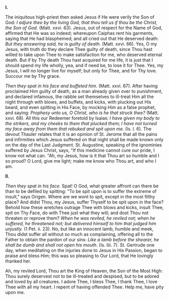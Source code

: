 
**I\.**

The iniquitous high-priest then asked Jesus if He were verily the Son of God: *I adjure thee by the living God, that thou tell us if thou be the Christ, the Son of God.* (Matt. xxvi. 63). Jesus, out of respect for the Name of God, affirmed that He was so indeed; whereupon Caiphas rent his garments, saying that He had blasphemed; and all cried out that He deserved death: *But they answering said, he is guilty of death.* (Matt. xxvi. 66). Yes, O my Jesus, with truth do they declare Thee guilty of death, since Thou hast willed to take upon Thee to make satisfaction for me, who deserved eternal death. But if by Thy death Thou hast acquired for me life, it is just that I should spend my life wholly, yea, and if need be, to lose it for Thee. Yes, my Jesus, I will no longer live for myself; but only for Thee, and for Thy love. Succour me by Thy grace.

*Then they spat in his face and buffeted him.* (Matt. xxvi. 67). After having proclaimed Him guilty of death, as a man already given over to punishment, and declared infamous, the rabble set themselves to ill-treat Him all the night through with blows, and buffets, and kicks, with plucking out His beard, and even spitting in His Face, by mocking Him as a false prophet, and saying: *Prophesy unto us, O Christ, who is he that struck thee?* (Matt. xxvi. 68). All this our Redeemer foretold by Isaias: *I have given my body to the strikers, and my cheeks to them that plucked them; I have not turned my face away from them that rebuked and spit upon me.* (Is. l. 6). The devout Thauler relates that it is an opinion of St. Jerome that all the pains and infirmities which Jesus suffered on that night shall be made known only on the day of the Last Judgment. St. Augustine, speaking of the ignominies suffered by Jesus Christ, says, \"If this medicine cannot cure our pride, I know not what can. "Ah, my Jesus, how is it that Thou art so humble and I so proud? O Lord, give me light; make me know who Thou art, and who I am.

**II\.**

*Then they spat in his face.* Spat! O God, what greater affront can there be than to be defiled by spitting: \"To be spit upon is to suffer the extreme of insult,\" says Origen. Where are we wont to spit, except in the most filthy place? And didst Thou, my Jesus, suffer Thyself to be spit upon in the face? Behold how these wretches outrage Thee with blows and kicks, insult Thee, spit on Thy Face, do with Thee just what they will; and dost Thou not threaten or reprove them? *When he was reviled, he reviled not; when he suffered, he threatened not; but delivered himself to him that judged him unjustly.* (1 Pet. ii. 23). No, but like an innocent lamb, humble and meek, Thou didst suffer all without so much as complaining, offering all to the Father to obtain the pardon of our sins: *Like a lamb before the shearer, he shall be dumb and shall not open his mouth*. (Is. liii. 7). St. Gertrude one day, when meditating on the injuries done to Jesus in His Passion, began to praise and bless Him; this was so pleasing to Our Lord, that He lovingly thanked her.

Ah, my reviled Lord, Thou art the King of Heaven, the Son of the Most High: Thou surely deservest not to be ill-treated and despised, but to be adored and loved by all creatures. I adore Thee, I bless Thee, I thank Thee, I love Thee with all my heart. I repent of having offended Thee. Help me, have pity upon me.

